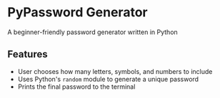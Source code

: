 # PyPassword Generator

A beginner-friendly password generator written in Python 

## Features

- User chooses how many letters, symbols, and numbers to include
- Uses Python's `random` module to generate a unique password
- Prints the final password to the terminal
